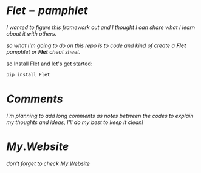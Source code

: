 # $Flet-pamphlet$

*I wanted to figure this framework out and I thought I can share what I learn about it with others.*

 *so what I'm going to do on this repo is to code and kind of create a **Flet** pamphlet or **Flet** cheat sheet.*

so Install Flet and let's get started:

```bash
pip install Flet
```
# $Comments$

*I'm planning to add long comments as notes between the codes to explain my thoughts and ideas, I'll do my best to keep it clean!*


# $My.Website$

*don't forget to check [My Website](https://mortezashoeibi.github.io)*
